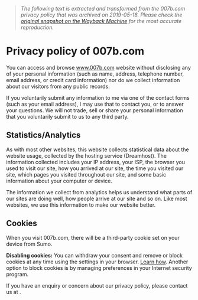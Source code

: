 > *The following text is extracted and transformed from the 007b.com privacy policy that was archived on 2019-05-18. Please check the [original snapshot on the Wayback Machine](https://web.archive.org/web/20190518122944id_/http%3A//www.007b.com/privacy.php) for the most accurate reproduction.*

# Privacy policy of 007b.com

You can access and browse www.007b.com website without disclosing any of your personal information (such as name, address, telephone number, email address, or credit card information) nor do we collect information about our visitors from any public records.

If you voluntarily submit any information to me via one of the contact forms (such as your email address), I may use that to contact you, or to answer your questions. We will not trade, sell or share your personal information that you voluntarily submit to us to any third party.

  


## Statistics/Analytics

As with most other websites, this website collects statistical data about the website usage, collected by the hosting service (Dreamhost). The information collected includes your IP address, your ISP, the browser you used to visit our site, how you arrived at our site, the time you visited our site, which pages you visited throughout our site, and some basic information about your computer or device.

The information we collect from analytics helps us understand what parts of our sites are doing well, how people arrive at our site and so on. Like most websites, we use this information to make our website better.

  


## Cookies

When you visit 007b.com, there will be a third-party cookie set on your device from Sumo.

**Disabling cookies:** You can withdraw your consent and remove or block cookies at any time using the settings in your browser. [Learn how](http://www.allaboutcookies.org/manage-cookies/stop-cookies-installed.html). Another option to block cookies is by managing preferences in your Internet security program.

If you have an enquiry or concern about our privacy policy, please contact us at .
